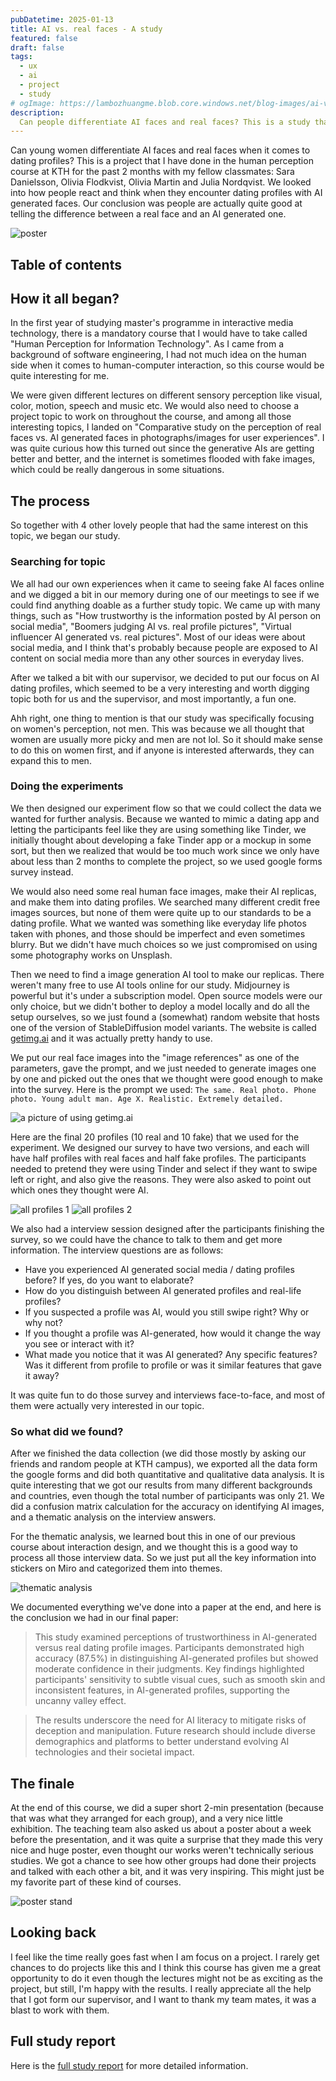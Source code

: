 ```yaml
---
pubDatetime: 2025-01-13
title: AI vs. real faces - A study
featured: false
draft: false
tags:
  - ux
  - ai
  - project
  - study
# ogImage: https://lambozhuangme.blob.core.windows.net/blog-images/ai-vs-real-faces/poster.png
description:
  Can people differentiate AI faces and real faces? This is a study that I have done in the human perception course at KTH.
---
```


Can young women differentiate AI faces and real faces when it comes to dating profiles? This is a project that I have done in the human perception course at KTH for the past 2 months with my fellow classmates: Sara Danielsson, Olivia Flodkvist, Olivia Martin and Julia Nordqvist. We looked into how people react and think when they encounter dating profiles with AI generated faces. Our conclusion was people are actually quite good at telling the difference between a real face and an AI generated one.

<img src="https://lambozhuangme.blob.core.windows.net/blog-images/ai-vs-real-faces/poster.png" alt="poster" class="object-contain">

## Table of contents

## How it all began?

In the first year of studying master's programme in interactive media technology, there is a mandatory course that I would have to take called "Human Perception for Information Technology". As I came from a background of software engineering, I had not much idea on the human side when it comes to human-computer interaction, so this course would be quite interesting for me. 

We were given different lectures on different sensory perception like visual, color, motion, speech and music etc. We would also need to choose a project topic to work on throughout the course, and among all those interesting topics, I landed on "Comparative study on the perception of real faces vs. AI generated faces in photographs/images for user experiences". I was quite curious how this turned out since the generative AIs are getting better and better, and the internet is sometimes flooded with fake images, which could be really dangerous in some situations. 

## The process

So together with 4 other lovely people that had the same interest on this topic, we began our study.

### Searching for topic

We all had our own experiences when it came to seeing fake AI faces online and we digged a bit in our memory during one of our meetings to see if we could find anything doable as a further study topic. We came up with many things, such as "How trustworthy is the information posted by AI person on social media", "Boomers judging AI vs. real profile pictures", "Virtual influencer AI generated vs. real pictures". Most of our ideas were about social media, and I think that's probably because people are exposed to AI content on social media more than any other sources in everyday lives. 

After we talked a bit with our supervisor, we decided to put our focus on AI dating profiles, which seemed to be a very interesting and worth digging topic both for us and the supervisor, and most importantly, a fun one.

Ahh right, one thing to mention is that our study was specifically focusing on women's perception, not men. This was because we all thought that women are usually more picky and men are not lol. So it should make sense to do this on women first, and if anyone is interested afterwards, they can expand this to men.

### Doing the experiments

We then designed our experiment flow so that we could collect the data we wanted for further analysis. Because we wanted to mimic a dating app and letting the participants feel like they are using something like Tinder, we initially thought about developing a fake Tinder app or a mockup in some sort, but then we realized that would be too much work since we only have about less than 2 months to complete the project, so we used google forms survey instead.

We would also need some real human face images, make their AI replicas, and make them into dating profiles. We searched many different credit free images sources, but none of them were quite up to our standards to be a dating profile. What we wanted was something like everyday life photos taken with phones, and those should be imperfect and even sometimes blurry. But we didn't have much choices so we just compromised on using some photography works on Unsplash. 

Then we need to find a image generation AI tool to make our replicas. There weren't many free to use AI tools online for our study. Midjourney is powerful but it's under a subscription model. Open source models were our only choice, but we didn't bother to deploy a model locally and do all the setup ourselves, so we just found a (somewhat) random website that hosts one of the version of StableDiffusion model variants. The website is called [getimg.ai](https://getimg.ai) and it was actually pretty handy to use. 

We put our real face images into the "image references" as one of the parameters, gave the prompt, and we just needed to generate images one by one and picked out the ones that we thought were good enough to make into the survey. Here is the prompt we used: `The same. Real photo. Phone photo. Young adult man. Age X. Realistic. Extremely detailed.`

<img src="https://lambozhuangme.blob.core.windows.net/blog-images/ai-vs-real-faces/a-picture-of-using-getimg-ai.jpeg" class="mx-auto" alt="a picture of using getimg.ai">

Here are the final 20 profiles (10 real and 10 fake) that we used for the experiment. We designed our survey to have two versions, and each will have half profiles with real faces and half fake profiles. The participants needed to pretend they were using Tinder and select if they want to swipe left or right, and also give the reasons. They were also asked to point out which ones they thought were AI.

<img src="https://lambozhuangme.blob.core.windows.net/blog-images/ai-vs-real-faces/all-profiles-1.jpg" class="mx-auto" alt="all profiles 1">

<img src="https://lambozhuangme.blob.core.windows.net/blog-images/ai-vs-real-faces/all-profiles-2.jpg" class="mx-auto" alt="all profiles 2">

We also had a interview session designed after the participants finishing the survey, so we could have the chance to talk to them and get more information. The interview questions are as follows:

- Have you experienced AI generated social media / dating profiles before? If yes, do you want to elaborate?
- How do you distinguish between AI generated profiles and real-life profiles?
- If you suspected a profile was AI, would you still swipe right? Why or why not?
- If you thought a profile was AI-generated, how would it change the way you see or interact with it?
- What made you notice that it was AI generated? Any specific features?Was it different from profile to profile or was it similar features that gave it away?

It was quite fun to do those survey and interviews face-to-face, and most of them were actually very interested in our topic.

### So what did we found?

After we finished the data collection (we did those mostly by asking our friends and random people at KTH campus), we exported all the data form the google forms and did both quantitative and qualitative data analysis. It is quite interesting that we got our results from many different backgrounds and countries, even though the total number of participants was only 21. We did a confusion matrix calculation for the accuracy on identifying AI images, and a thematic analysis on the interview answers.

For the thematic analysis, we learned bout this in one of our previous course about interaction design, and we thought this is a good way to process all those interview data. So we just put all the key information into stickers on Miro and categorized them into themes.

<img src="https://lambozhuangme.blob.core.windows.net/blog-images/ai-vs-real-faces/thematic-analysis.png" class="mx-auto" alt="thematic analysis">

We documented everything we've done into a paper at the end, and here is the conclusion we had in our final paper:

> This study examined perceptions of trustworthiness in AI-generated versus real dating profile images. Participants demonstrated high accuracy (87.5%) in distinguishing AI-generated profiles but showed moderate confidence in their judgments. Key findings highlighted participants' sensitivity to subtle visual cues, such as smooth skin and inconsistent features, in AI-generated profiles, supporting the uncanny valley effect.

> The results underscore the need for AI literacy to mitigate risks of deception and manipulation. Future research should include diverse demographics and platforms to better understand evolving AI technologies and their societal impact.

## The finale

At the end of this course, we did a super short 2-min presentation (because that was what they arranged for each group), and a very nice little exhibition. The teaching team also asked us about a poster about a week before the presentation, and it was quite a surprise that they made this very nice and huge poster, even thought our works weren't technically serious studies. We got a chance to see how other groups had done their projects and talked with each other a bit, and it was very inspiring. This might just be my favorite part of these kind of courses.

  <img src="https://lambozhuangme.blob.core.windows.net/blog-images/ai-vs-real-faces/poster-stand.jpg" alt="poster stand" class="object-contain">

## Looking back

I feel like the time really goes fast when I am focus on a project. I rarely get chances to do projects like this and I think this course has given me a great opportunity to do it even though the lectures might not be as exciting as the project, but still, I'm happy with the results. I really appreciate all the help that I got form our supervisor, and I want to thank my team mates, it was a blast to work with them. 

## Full study report

Here is the [full study report](https://lambozhuangme.blob.core.windows.net/blog-images/ai-vs-real-faces/report.pdf) for more detailed information.
